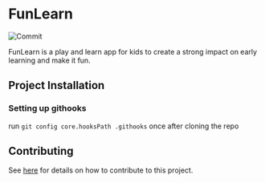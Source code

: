 # FunLearn

![Commit](https://github.com/delta/fest-android/workflows/Check%20Commit/badge.svg)

FunLearn is a play and learn app for kids to create a strong impact on early learning and make it fun.

## Project Installation

### Setting up githooks

run `git config core.hooksPath .githooks` once after cloning the repo

## Contributing
See [here](CONTRIBUTING.md) for details on how to contribute to this project.
